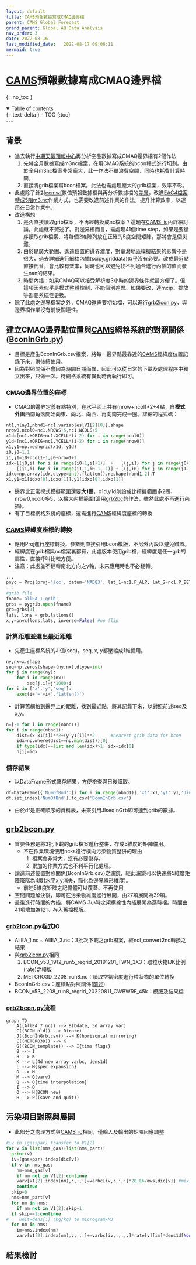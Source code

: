 ```yaml
---
layout: default
title: CAMS預報數據寫成CMAQ邊界檔
parent: CAMS Global Forecast
grand_parent: Global AQ Data Analysis
nav_order: 3
date: 2022-08-16
last_modified_date:   2022-08-17 09:06:11
mermaid: true
---
```


# [CAMS][CAMS]預報數據寫成CMAQ邊界檔
{: .no_toc }

<details open markdown="block">
  <summary>
    Table of contents
  </summary>
  {: .text-delta }
- TOC
{:toc}
</details>
---

## 背景
- 過去執行[中期天氣預報中心][ecmwf]再分析空品數據寫成CMAQ邊界檔有2個作法
  1. 先將全月數據寫成m3nc檔案，在用CMAQ系統的bcon程式進行切割。由於全月m3nc檔案非常龐大，此一作法不單浪費空間，同時也耗費計算時間。
  1. 直接將grib檔案寫bcon檔案。此法也需處理龐大的grib檔案，效率不彰。
- 此處除了針對[ecmwf][ecmwf]數值預報數據檔與再分析數據檔的[差異][CAMS_diff_tab]，改進[EAC4檔案轉成5階m3.nc][grb2D1m3]作業方式，也需要改進前述作業的作法，提升計算效率，以運用在日常作業中。
- 改進構想
  1. 是否直接讀取grib檔案，不再經轉換成nc檔案？這題在[CAMS_ic][CAMS_ic]內詳細討論，此處就不贅述了。對邊界檔而言，需處理41個time step，如果是要循序讀取grib檔案、將每個2維陣列放在正確的5度空間矩陣，那將會是個災難。  
  1. 由於是廣大範圍、遙遠位置的邊界濃度，對臺灣地區模擬結果的影響不是很大，過去詳細進行網格內插(scipy.griddata)似乎沒有必要。改成最近點直接代替，會比較有效率，同時也可以避免找不到適合進行內插的值而發生nan的結果。
  1. 時間內插：如果CMAQ可以接受解析度3小時的邊界條件就最方便了。但這項因素似乎是模式整體控制，不能個別差異。如果要改，連mcip、排放等都要系統性更換。
- 除了此處之邊界檔案之外，CMAQ還需要初始檔，可以進行[grb2icon.py][grb2icon.py]，與邊界檔作業沒有前後關連性。

## 建立CMAQ邊界點位置與[CAMS][CAMS]網格系統的對照關係([BconInGrb.py][BconInGrb.py])
- 目標是產生BconInGrb.csv檔案，將每一邊界點最靠近的[CAMS][CAMS]經緯度位置記錄下來，供後續使用。
- 因為對照關係不會因為時間日期而異，因此可以從日常的下載及處理程序中獨立出來，只做一次。待網格系統有異動時再執行即可。

### CMAQ邊界位置的座標
- CMAQ的邊界定義有點特別，在水平面上共有(nrow+ncol)*2+4點，自**模式外圍**西南角落開始向東、向北、向西、再向南完成一圈。詳細的程式碼：

```python
nt1,nlay1,nbnd1=nc1.variables[V1[2][0]].shape
nrow0,ncol0=nc1.NROWS+5,nc1.NCOLS+5
x1d=[nc1.XORIG+nc1.XCELL*(i-2) for i in range(ncol0)]
y1d=[nc1.YORIG+nc1.YCELL*(i-2) for i in range(nrow0)]
x1,y1=np.meshgrid(x1d, y1d)
i0,j0=1,1
i1,j1=i0+ncol1+1,j0+nrow1+1
idx=[(j0,i) for i in range(i0+1,i1+1)]  +   [(j,i1) for j in range(j0+1,j1+1)] + \
    [(j1,i) for i in range(i1-1,i0-1,-1)] + [(j,i0) for j in range(j1-1,j0-1,-1)]
idxo=np.array(idx,dtype=int).flatten().reshape(nbnd1,2).T
x1,y1=x1[idxo[0],idxo[1]],y1[idxo[0],idxo[1]]
```
- 邊界比正常模式模擬範圍還要**大1圈**，x1d,y1d則設成比模擬範圍多2圈、nrow0,ncol0多5，以擴大內插範圍(沿用[grb2bc][grb2bc]的作法，雖然此處不再進行內插)。
- 有了目標網格系統的座標，還需進行[CAMS][CAMS]經緯度座標的轉換

### [CAMS][CAMS]經緯度座標的轉換
- 應用Proj進行座標轉換。參數則直接引用bcon模版，不另外內設以避免錯誤。
- 經緯度在grib檔與nc檔案裏都有，此處版本使用grib檔，經緯度是任一grb的屬性，直接呼叫比較方便。
- 注意：此處並不翻轉南北方向之y軸，未來應用時也不必翻轉。

```python
...
pnyc = Proj(proj='lcc', datum='NAD83', lat_1=nc1.P_ALP, lat_2=nc1.P_BET, lat_0=nc1.YCENT, lon_0=nc1.XCENT, x_0=0, y_0=0.0)
...
#grib file
fname='allEA_1.grib'
grbs = pygrib.open(fname)
grb=grbs[1]
lats, lons = grb.latlons()
x,y=pnyc(lons,lats, inverse=False) #no flip
```

### 計算距離並選出最近距離
- 先產生座標系統的JI值(seq)。seq, x, y都壓縮成1維備用。

```python
ny,nx=x.shape
seq=np.zeros(shape=(ny,nx),dtype=int)
for j in range(ny):
    for i in range(nx):
        seq[j,i]=j*1000+i
for i in ['x','y','seq']:
    exec(i+'='+i+'.flatten()')
```
- 計算舊網格到邊界上的距離，找到最近點，將其記錄下來，以對照前述seq及x,y。

```python
n=[-1 for i in range(nbnd1)]
for i in range(nbnd1):
    dist=(x-x1[i])**2+(y-y1[i])**2      #nearest grib data for bcon
    idx=np.where(dist==np.min(dist))[0]
    if type(idx)==list and len(idx)>1: idx=idx[0]
    n[i]=idx
```    
### 儲存結果
- 以DataFrame形式儲存結果，方便檢查與日後讀取。

```python
df=DataFrame({'NumOfBnd':[i for i in range(nbnd1)],'x1':x1,'y1':y1,'JinBCON':idxo[0],'IinBcon':idxo[1],'JIseqInGrb':[seq[n[i]][0] for i in range(nbnd1)]})
df.set_index('NumOfBnd').to_csv('BconInGrb.csv')
```
- 由於df是正確順序的資料表，未來引用JIseqInGrb即可連到grib的數據。

## [grb2bcon.py][grb2bcon.py]
- 首要任務是將3批下載的grib檔案進行整併，存成5維度的矩陣備用。
  - 不在作業環境使用ncks進行橫向污染物質整併的理由
    1. 檔案會非常大，沒有必要儲存。
    1. 累加的作業方式也不利平行化處理。
- 讀進前述位置對照關係(BconInGrb.csv)之濾鏡，經此濾鏡可以快速將5維度矩陣降階為4度(水平x,y消失，簡化為邊界線形維度)。
  - 前述5維度矩陣之記憶體可以覆蓋、不再使用
- 空間問題解決後，即可在污染物維度進行展開，由27項展開為39項。
- 最後進行時間的內插，將CAMS 3小時之架構線性內插展開為逐時檔。時間由41項增加為121。存入舊檔模版。

### [grb2icon.py][grb2icon.py]程式IO
- AllEA_1.nc ~ AllEA_3.nc：3批次下載之grib檔案，經ncl_convert2nc轉換之結果
- 與[grb2icon.py][grb2icon.py]相同
  1. BCON_v53_1912_run5_regrid_20191201_TWN_3X3：取粒狀物IJK比例(rate)之模版
  2. METCRO3D_2208_run8.nc：讀取空氣密度進行粒狀物的單位轉換
- BconInGrb.csv：座標點對照關係([前述](https://sinotec2.github.io/Focus-on-Air-Quality/AQana/GAQuality/ECMWF_CAMS/3.CAMS_bc/#建立cmaq邊界點位置與cams網格系統的對照關係bconingrbpy))
- BCON_v53_2208_run8_regrid_20220811_CWBWRF_45k：模版及結果檔

### [grb2bcon.py][grb2bcon.py]流程

```mermaid
graph TD
    A((AllEA_?.nc)) --> B(bdate, 5d array var)
    C((BCON_old)) --> D(rate)
    J((BconInGrb.csv)) --> K{horizontal mirroring}
    E((METCRO3D)) --> K
    G((BCON_template)) --> I{time flags}
    B --> I
    B --> K
    K --> L(4d new array varbc, dens1d)
    L --> M{spec expansion}
    D --> M
    M --> Q(varv)
    Q --> O{time interpolation}
    I --> O
    O --> H(BCON_new)
    H --> P((save and quit))
```

## 污染項目對照與展開
- 此部分之處理方式與[CAMS_ic](https://sinotec2.github.io/Focus-on-Air-Quality/AQana/GAQuality/ECMWF_CAMS/4.CAMS_ic/#污染項目對照與展開)相同，僅輸入及輸出的矩陣因應調整

```python
#iv in (gas+par) transfer to V1[2]
for v in list(nms_gas)+list(nms_part):
  print(v)
  iv=(gas+par).index(dic[v])
  if v in nms_gas:
    nm=nms_gas[v]
    if nm not in V1[2]:continue
    varv[V1[2].index(nm),:,:,:]=varbc[iv,:,:,:]*28.E6/mws[dic[v]] #mixing ratio to ppm
    continue
  skip=0
  nms=nms_part[v]
  for nm in nms:
    if nm not in V1[2]:skip=1
  if skip==1:continue
#    unit=dens[:] (kg/kg) to microgram/M3
  for nm in nms:
    im=nms.index(nm)
    varv[V1[2].index(nm),:,:,:]+=varbc[iv,:,:,:]*rate[v][im]*dens1d[None,:,:]
```
## 結果檢討



[ecmwf]: <https://zh.wikipedia.org/zh-tw/歐洲中期天氣預報中心> "歐洲中期天氣預報中心，創立於1975年，是一個國際組織，位於英格蘭雷丁。"
[grb2icon.py]: <https://github.com/sinotec2/Focus-on-Air-Quality/blob/main/AQana/GAQuality/ECMWF_CAMS/grb2icon.py> "CAMS預報數據寫成CMAQ初始檔之內插與對照程式"
[grb2D1m3]: <https://sinotec2.github.io/Focus-on-Air-Quality/AQana/GAQuality/ECMWF_rean/grb2D1m3/> "歐洲中期預報中心再分析檔案轉成USEPA m3nc 檔"
[CAMS_diff_tab]: <https://sinotec2.github.io/Focus-on-Air-Quality/AQana/GAQuality/ECMWF_CAMS/4.CAMS_ic/#ecmwf數值預報數據檔與再分析數據檔的差異> "ecmwf數值預報數據檔與再分析數據檔的差異說明"
[CAMS_ic]: <https://sinotec2.github.io/Focus-on-Air-Quality/AQana/GAQuality/ECMWF_CAMS/4.CAMS_ic/#grib2或netcdf的選擇> "grib2或netcdf的選擇"
[grb2bc]: <https://sinotec2.github.io/Focus-on-Air-Quality/AQana/GAQuality/ECMWF_rean/grb2bc/> "EAC4檔案轉成4階邊界檔案"
[BconInGrb.py]: <https://github.com/sinotec2/Focus-on-Air-Quality/blob/main/AQana/GAQuality/ECMWF_CAMS/BconInGrb.py> "建立CMAQ邊界點位置與CAMS網格系統的對照關係BconInGrb.csv檔案"
[grb2bcon.py]: <https://github.com/sinotec2/Focus-on-Air-Quality/blob/main/AQana/GAQuality/ECMWF_CAMS/grb2bcon.py> "CAMS預報數據寫成CMAQ邊界檔之對照程式" 
[CAMS]: <https://ads.atmosphere.copernicus.eu/cdsapp#!/dataset/cams-global-atmospheric-composition-forecasts?tab=overview> "CAMS每天2次進行全球大氣成分的5天預報，包括50多種氣狀物和7種顆粒物(沙漠塵埃、海鹽、有機物、黑碳、硫酸鹽、硝酸鹽和銨氣溶膠)。初始條件為衛星及地面觀測數據同化分析結果，允許在地面觀測數據覆蓋率低、或無法直接觀測到的大氣污染物進行估計，除此之外，它還使用到基於調查清單或觀測反衍的排放估計，以作為表面的邊界條件。"
